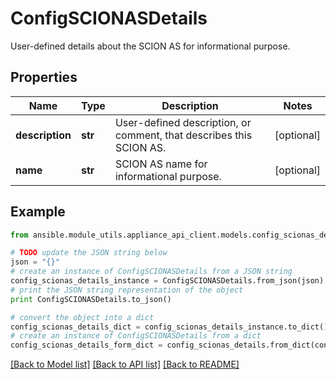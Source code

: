 # ConfigSCIONASDetails

User-defined details about the SCION AS for informational purpose.

## Properties

Name | Type | Description | Notes
------------ | ------------- | ------------- | -------------
**description** | **str** | User-defined description, or comment, that describes this SCION AS. | [optional] 
**name** | **str** | SCION AS name for informational purpose. | [optional] 

## Example

```python
from ansible.module_utils.appliance_api_client.models.config_scionas_details import ConfigSCIONASDetails

# TODO update the JSON string below
json = "{}"
# create an instance of ConfigSCIONASDetails from a JSON string
config_scionas_details_instance = ConfigSCIONASDetails.from_json(json)
# print the JSON string representation of the object
print ConfigSCIONASDetails.to_json()

# convert the object into a dict
config_scionas_details_dict = config_scionas_details_instance.to_dict()
# create an instance of ConfigSCIONASDetails from a dict
config_scionas_details_form_dict = config_scionas_details.from_dict(config_scionas_details_dict)
```
[[Back to Model list]](../README.md#documentation-for-models) [[Back to API list]](../README.md#documentation-for-api-endpoints) [[Back to README]](../README.md)


